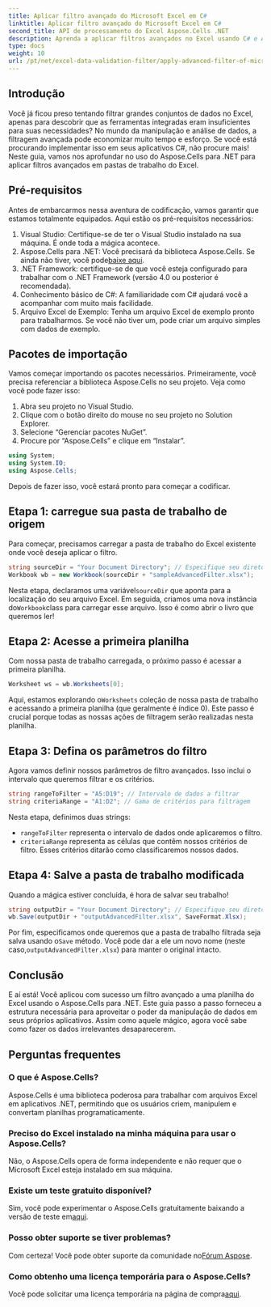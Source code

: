 ```yaml
---
title: Aplicar filtro avançado do Microsoft Excel em C#
linktitle: Aplicar filtro avançado do Microsoft Excel em C#
second_title: API de processamento do Excel Aspose.Cells .NET
description: Aprenda a aplicar filtros avançados no Excel usando C# e Aspose.Cells. Guia passo a passo incluso para fácil implementação.
type: docs
weight: 10
url: /pt/net/excel-data-validation-filter/apply-advanced-filter-of-microsoft-excel-in-csharp/
---
```

## Introdução

Você já ficou preso tentando filtrar grandes conjuntos de dados no Excel, apenas para descobrir que as ferramentas integradas eram insuficientes para suas necessidades? No mundo da manipulação e análise de dados, a filtragem avançada pode economizar muito tempo e esforço. Se você está procurando implementar isso em seus aplicativos C#, não procure mais! Neste guia, vamos nos aprofundar no uso do Aspose.Cells para .NET para aplicar filtros avançados em pastas de trabalho do Excel. 

## Pré-requisitos

Antes de embarcarmos nessa aventura de codificação, vamos garantir que estamos totalmente equipados. Aqui estão os pré-requisitos necessários:

1. Visual Studio: Certifique-se de ter o Visual Studio instalado na sua máquina. É onde toda a mágica acontece.
2.  Aspose.Cells para .NET: Você precisará da biblioteca Aspose.Cells. Se ainda não tiver, você pode[baixe aqui](https://releases.aspose.com/cells/net/).
3. .NET Framework: certifique-se de que você esteja configurado para trabalhar com o .NET Framework (versão 4.0 ou posterior é recomendada).
4. Conhecimento básico de C#: A familiaridade com C# ajudará você a acompanhar com muito mais facilidade.
5. Arquivo Excel de Exemplo: Tenha um arquivo Excel de exemplo pronto para trabalharmos. Se você não tiver um, pode criar um arquivo simples com dados de exemplo.

## Pacotes de importação

Vamos começar importando os pacotes necessários. Primeiramente, você precisa referenciar a biblioteca Aspose.Cells no seu projeto. Veja como você pode fazer isso:

1. Abra seu projeto no Visual Studio.
2. Clique com o botão direito do mouse no seu projeto no Solution Explorer.
3. Selecione “Gerenciar pacotes NuGet”.
4. Procure por “Aspose.Cells” e clique em “Instalar”.

```csharp
using System;
using System.IO;
using Aspose.Cells;
```

Depois de fazer isso, você estará pronto para começar a codificar.


## Etapa 1: carregue sua pasta de trabalho de origem

Para começar, precisamos carregar a pasta de trabalho do Excel existente onde você deseja aplicar o filtro.

```csharp
string sourceDir = "Your Document Directory"; // Especifique seu diretório de documentos
Workbook wb = new Workbook(sourceDir + "sampleAdvancedFilter.xlsx");
```

 Nesta etapa, declaramos uma variável`sourceDir` que aponta para a localização do seu arquivo Excel. Em seguida, criamos uma nova instância do`Workbook`class para carregar esse arquivo. Isso é como abrir o livro que queremos ler!

## Etapa 2: Acesse a primeira planilha

Com nossa pasta de trabalho carregada, o próximo passo é acessar a primeira planilha.

```csharp
Worksheet ws = wb.Worksheets[0];
```

 Aqui, estamos explorando o`Worksheets` coleção de nossa pasta de trabalho e acessando a primeira planilha (que geralmente é índice 0). Este passo é crucial porque todas as nossas ações de filtragem serão realizadas nesta planilha.

## Etapa 3: Defina os parâmetros do filtro

Agora vamos definir nossos parâmetros de filtro avançados. Isso inclui o intervalo que queremos filtrar e os critérios.

```csharp
string rangeToFilter = "A5:D19"; // Intervalo de dados a filtrar
string criteriaRange = "A1:D2"; // Gama de critérios para filtragem
```

Nesta etapa, definimos duas strings: 
- `rangeToFilter` representa o intervalo de dados onde aplicaremos o filtro.
- `criteriaRange` representa as células que contêm nossos critérios de filtro. Esses critérios ditarão como classificaremos nossos dados.

## Etapa 4: Salve a pasta de trabalho modificada

Quando a mágica estiver concluída, é hora de salvar seu trabalho!

```csharp
string outputDir = "Your Document Directory"; // Especifique seu diretório de saída
wb.Save(outputDir + "outputAdvancedFilter.xlsx", SaveFormat.Xlsx);
```

Por fim, especificamos onde queremos que a pasta de trabalho filtrada seja salva usando o`Save` método. Você pode dar a ele um novo nome (neste caso,`outputAdvancedFilter.xlsx`) para manter o original intacto.

## Conclusão

E aí está! Você aplicou com sucesso um filtro avançado a uma planilha do Excel usando o Aspose.Cells para .NET. Este guia passo a passo forneceu a estrutura necessária para aproveitar o poder da manipulação de dados em seus próprios aplicativos. Assim como aquele mágico, agora você sabe como fazer os dados irrelevantes desaparecerem.

## Perguntas frequentes

### O que é Aspose.Cells?
Aspose.Cells é uma biblioteca poderosa para trabalhar com arquivos Excel em aplicativos .NET, permitindo que os usuários criem, manipulem e convertam planilhas programaticamente.

### Preciso do Excel instalado na minha máquina para usar o Aspose.Cells?
Não, o Aspose.Cells opera de forma independente e não requer que o Microsoft Excel esteja instalado em sua máquina.

### Existe um teste gratuito disponível?
 Sim, você pode experimentar o Aspose.Cells gratuitamente baixando a versão de teste em[aqui](https://releases.aspose.com/).

### Posso obter suporte se tiver problemas?
Com certeza! Você pode obter suporte da comunidade no[Fórum Aspose](https://forum.aspose.com/c/cells/9).

### Como obtenho uma licença temporária para o Aspose.Cells?
 Você pode solicitar uma licença temporária na página de compra[aqui](https://purchase.aspose.com/temporary-license/). 